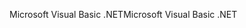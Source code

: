 <span data-ttu-id="e64e6-101">Microsoft Visual Basic .NET</span><span class="sxs-lookup"><span data-stu-id="e64e6-101">Microsoft Visual Basic .NET</span></span>